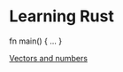 # Learning Rust

fn main() { ... }

[Vectors and numbers](https://github.com/NicJC/hello_world/blob/master/src/main.rs)

